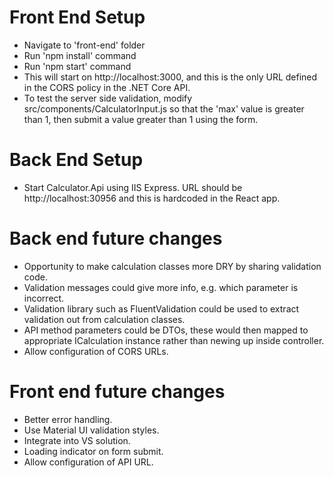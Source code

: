 # Front End Setup
- Navigate to 'front-end' folder
- Run 'npm install' command
- Run 'npm start' command
- This will start on http://localhost:3000, and this is the only URL defined in the CORS policy in the .NET Core API.
- To test the server side validation, modify src/components/CalculatorInput.js so that the 'max' value is greater than 1, then submit a value greater than 1 using the form.

# Back End Setup
- Start Calculator.Api using IIS Express. URL should be http://localhost:30956 and this is hardcoded in the React app.

# Back end future changes
- Opportunity to make calculation classes more DRY by sharing validation code.
- Validation messages could give more info, e.g. which parameter is incorrect. 
- Validation library such as FluentValidation could be used to extract validation out from calculation classes.
- API method parameters could be DTOs, these would then mapped to appropriate ICalculation instance rather than newing up inside controller.
- Allow configuration of CORS URLs.

# Front end future changes
- Better error handling.
- Use Material UI validation styles.
- Integrate into VS solution.
- Loading indicator on form submit.
- Allow configuration of API URL.